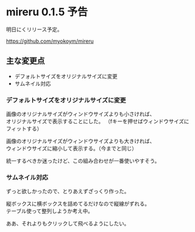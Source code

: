 # mireru 0.1.5 予告

明日にくリリース予定。

https://github.com/myokoym/mireru

## 主な変更点

  * デフォルトサイズをオリジナルサイズに変更
  * サムネイル対応

### デフォルトサイズをオリジナルサイズに変更

画像のオリジナルサイズがウィンドウサイズよりも小さければ、
<br />
オリジナルサイズで表示することにした。
（fキーを押せばウィンドウサイズにフィットする）

画像のオリジナルサイズがウィンドウサイズよりも大きければ、
<br />
ウィンドウサイズに縮小して表示する。（今までと同じ）

統一するべきか迷ったけど、この組み合わせが一番使いやすそう。

### サムネイル対応

ずっと欲しかったので、とりあえずざっくり作った。

縦ボックスに横ボックスを詰めてるだけなので縦線がずれる。
<br />
テーブル使って整列しようか考え中。

ああ、それよりもクリックして飛べるようにしたい。
